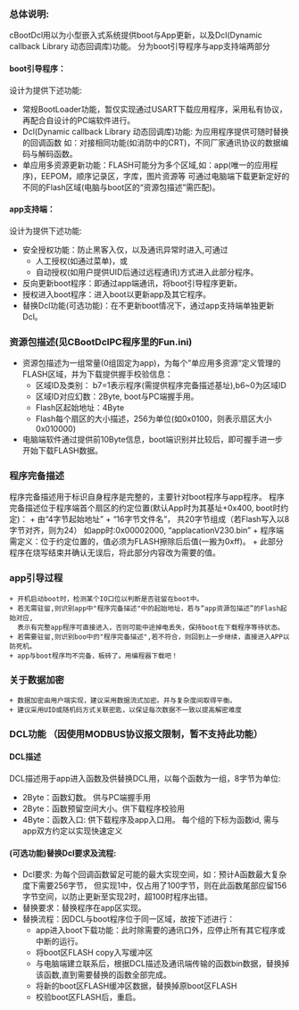 ### 总体说明:
  cBootDcl用以为小型嵌入式系统提供boot与App更新，以及Dcl(Dynamic callback Library 动态回调库)功能。
  分为boot引导程序与app支持端两部分
#### boot引导程序：
  设计为提供下述功能:
  * 常规BootLoader功能，暂仅实现通过USART下载应用程序，采用私有协议，再配合自设计的PC端软件进行。
  * Dcl(Dynamic callback Library 动态回调库)功能: 为应用程序提供可随时替换的回调函数
    如：对接相同功能(如消防中的CRT)，不同厂家通讯协议的数据编码与解码函数。
  * 单应用多资源更新功能：FLASH可能分为多个区域,如：app(唯一的应用程序)，EEPOM，顺序记录区，字库，图片资源等
    可通过电脑端下载更新定好的不同的Flash区域(电脑与boot区的“资源包描述”需匹配)。
#### app支持端：
  设计为提供下述功能:
  * 安全授权功能：防止黑客入仅，以及通讯异常时进入,可通过
    + 人工授权(如通过菜单)，或
    + 自动授权(如用户提供UID后通过远程通讯)方式进入此部分程序。
  * 反向更新boot程序：即通过app端通讯，将boot引导程序更新。
  * 授权进入boot程序：进入boot以更新app及其它程序。
  * 替换Dcl功能(可选功能)：在不更新boot情况下，通过app支持端单独更新Dcl。

### 资源包描述(见CBootDclPC程序里的Fun.ini)
  * 资源包描述为一组常量(0组固定为app)，为每个”单应用多资源“定义管理的FLASH区域，并为下载提供握手校验信息：
    + 区域ID及类别： b7=1表示程序(需提供程序完备描述基址),b6~0为区域ID
    + 区域ID对应幻数：2Byte, boot与PC端握手用。
    + Flash区起始地址：4Byte
    + Flash每个扇区的大小描述，256为单位(如0x0100，则表示扇区大小0x010000)
  * 电脑端软件通过提供前10Byte信息，boot端识别并比较后，即可握手进一步开始下载FLASH数据。

### 程序完备描述
  程序完备描述用于标识自身程序是完整的，主要针对boot程序与app程序。
  程序完备描述位于程序端首个扇区的约定位置(默认App时为其基址+0x400, boot时约定)：
    + 由“4字节起始地址” + “16字节文件名”， 共20字节组成（若Flash写入以8字节对齐，则为24）
      如app时:0x00002000, “applacationV230.bin”
    + 程序端需定义：位于约定位置的，值必须为FLASH擦除后后值(一搬为0xff)。
    + 此部分程序在烧写结束并确认无误后，将此部分内容改为需要的值。
### app引导过程
    + 开机启动boot时，检测某个IO口位以判断是否驻留在boot中。
    + 若无需驻留,则识别app中"程序完备描述"中的起始地址，若与“app资源包描述”的Flash起始对应,
      表示有完整app程序可直接进入，否则可能中途掉电丢失，保持boot在下载程序等待状态。
    + 若需要驻留,则识别boo中的"程序完备描述",若不符合，则回到上一步继续，直接进入APP以防死机。
    + app与boot程序均不完备，板砖了。用编程器下载吧！

### 关于数据加密
    + 数据加密由用户端实现，建议采用数据流式加密。并与复杂度间取得平衡。
    + 建议采用UID或随机码方式关联密匙，以保证每次数据不一致以提高解密难度

### DCL功能 （因使用MODBUS协议报文限制，暂不支持此功能）
#### DCL描述
  DCL描述用于app进入函数及供替换DCL用，以每个函数为一组，8字节为单位:
  * 2Byte：函数幻数。       供与PC端握手用
  * 2Byte：函数预留空间大小。供下载程序校验用
  * 4Byte：函数入口:        供下载程序及app入口用。
  每个组的下标为函数id, 需与app双方约定以实现快速定义

#### (可选功能)替换Dcl要求及流程:
  * Dcl要求: 为每个回调函数留足可能的最大实现空间，如：预计A函数最大复杂度下需要256字节，
    但实现1中，仅占用了100字节，则在此函数尾部应留156字节空间，以防止更新至实现2时，超100时程序出错。
  * 替换要求：替换程序在app区实现。
  * 替换流程：因DCL与boot程序位于同一区域，故按下述进行：
    + app进入boot下载功能：此时除需要的通讯口外，应停止所有其它程序或中断的运行。
    + 将boot区FLASH copy入写缓冲区
    + 与电脑端建立联系后，根据DCL描述及通讯端传输的函数bin数据，替换掉该函数,直到需要替换的函数全部完成。
    + 将新的boot区FLASH缓冲区数据，替换掉原boot区FLASH
    + 校验boot区FLASH后，重启。
    


